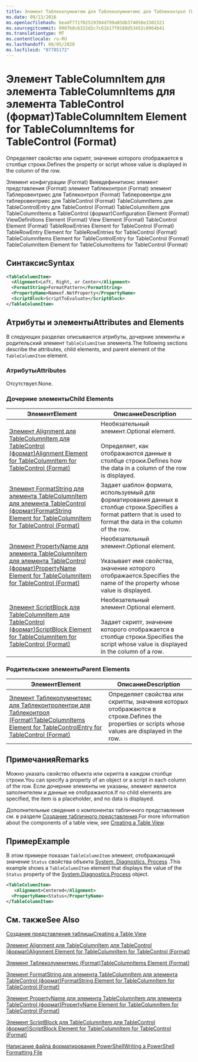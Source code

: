 ```yaml
---
title: Элемент Таблеколумнитем для Таблеколумнитемс для Таблеконтрол (Format) | Документация Майкрософт
ms.date: 09/13/2016
ms.openlocfilehash: beadf771f02519394d799a03db374050e3302321
ms.sourcegitcommit: 0907b8c6322d2c7c61b17f8168d53452c8964b41
ms.translationtype: MT
ms.contentlocale: ru-RU
ms.lasthandoff: 08/05/2020
ms.locfileid: "87785172"
---
```

# <a name="tablecolumnitem-element-for-tablecolumnitems-for-tablecontrol-format"></a><span data-ttu-id="07855-102">Элемент TableColumnItem для элемента TableColumnItems для элемента TableControl (формат)</span><span class="sxs-lookup"><span data-stu-id="07855-102">TableColumnItem Element for TableColumnItems for TableControl (Format)</span></span>

<span data-ttu-id="07855-103">Определяет свойство или скрипт, значение которого отображается в столбце строки.</span><span class="sxs-lookup"><span data-stu-id="07855-103">Defines the property or script whose value is displayed in the column of the row.</span></span>

<span data-ttu-id="07855-104">Элемент конфигурации (Format) Виевдефинитионс элемент представления (Format) элемент Таблеконтрол (Format) элемент Таблеровентриес для Таблеконтрол (Format) Таблеровентри для таблеровентриес для TableControl (Format) TableColumnItems для TableControlEntry для TableControl (Format) TableColumnItem для TableColumnItems в TableControl (формат)</span><span class="sxs-lookup"><span data-stu-id="07855-104">Configuration Element (Format) ViewDefinitions Element (Format) View Element (Format) TableControl Element (Format) TableRowEntries Element for TableControl (Format) TableRowEntry Element for TableRowEntries for TableControl (Format) TableColumnItems Element for TableControlEntry for TableControl (Format) TableColumnItem Element for TableColumnItems for TableControl (Format)</span></span>

## <a name="syntax"></a><span data-ttu-id="07855-105">Синтаксис</span><span class="sxs-lookup"><span data-stu-id="07855-105">Syntax</span></span>

```xml
<TableColumnItem>
  <Alignment>Left, Right, or Center</Alignment>
  <FormatString>FormatPattern</FormatString>
  <PropertyName>Nameof.NetProperty</PropertyName>
  <ScriptBlock>ScriptToEvaluate</ScriptBlock>
</TableColumnItem>
```

## <a name="attributes-and-elements"></a><span data-ttu-id="07855-106">Атрибуты и элементы</span><span class="sxs-lookup"><span data-stu-id="07855-106">Attributes and Elements</span></span>

<span data-ttu-id="07855-107">В следующих разделах описываются атрибуты, дочерние элементы и родительский элемент `TableColumnItem` элемента.</span><span class="sxs-lookup"><span data-stu-id="07855-107">The following sections describe the attributes, child elements, and parent element of the `TableColumnItem` element.</span></span>

### <a name="attributes"></a><span data-ttu-id="07855-108">Атрибуты</span><span class="sxs-lookup"><span data-stu-id="07855-108">Attributes</span></span>

<span data-ttu-id="07855-109">Отсутствует.</span><span class="sxs-lookup"><span data-stu-id="07855-109">None.</span></span>

### <a name="child-elements"></a><span data-ttu-id="07855-110">Дочерние элементы</span><span class="sxs-lookup"><span data-stu-id="07855-110">Child Elements</span></span>

|<span data-ttu-id="07855-111">Элемент</span><span class="sxs-lookup"><span data-stu-id="07855-111">Element</span></span>|<span data-ttu-id="07855-112">Описание</span><span class="sxs-lookup"><span data-stu-id="07855-112">Description</span></span>|
|-------------|-----------------|
|[<span data-ttu-id="07855-113">Элемент Alignment для TableColumnItem для TableControl (формат)</span><span class="sxs-lookup"><span data-stu-id="07855-113">Alignment Element for TableColumnItem for TableControl (Format)</span></span>](./alignment-element-for-tablecolumnitem-for-tablecontrol-format.md)|<span data-ttu-id="07855-114">Необязательный элемент.</span><span class="sxs-lookup"><span data-stu-id="07855-114">Optional element.</span></span><br /><br /> <span data-ttu-id="07855-115">Определяет, как отображаются данные в столбце строки.</span><span class="sxs-lookup"><span data-stu-id="07855-115">Defines how the data in a column of the row is displayed.</span></span>|
|[<span data-ttu-id="07855-116">Элемент FormatString для элемента TableColumnItem для элемента TableControl (формат)</span><span class="sxs-lookup"><span data-stu-id="07855-116">FormatString Element for TableColumnItem for TableControl (Format)</span></span>](./formatstring-element-for-tablecolumnitem-for-tablecontrol-format.md)|<span data-ttu-id="07855-117">Задает шаблон формата, используемый для форматирования данных в столбце строки.</span><span class="sxs-lookup"><span data-stu-id="07855-117">Specifies a format pattern that is used to format the data in the column of the row.</span></span>|
|[<span data-ttu-id="07855-118">Элемент PropertyName для элемента TableColumnItem для элемента TableControl (формат)</span><span class="sxs-lookup"><span data-stu-id="07855-118">PropertyName Element for TableColumnItem for TableControl (Format)</span></span>](./propertyname-element-for-tablecolumnitem-for-tablecontrol-format.md)|<span data-ttu-id="07855-119">Необязательный элемент.</span><span class="sxs-lookup"><span data-stu-id="07855-119">Optional element.</span></span><br /><br /> <span data-ttu-id="07855-120">Указывает имя свойства, значение которого отображается.</span><span class="sxs-lookup"><span data-stu-id="07855-120">Specifies the name of the property whose value is displayed.</span></span>|
|[<span data-ttu-id="07855-121">Элемент ScriptBlock для TableColumnItem для TableControl (формат)</span><span class="sxs-lookup"><span data-stu-id="07855-121">ScriptBlock Element for TableColumnItem for TableControl (Format)</span></span>](./scriptblock-element-for-tablecolumnitem-for-tablecontrol-format.md)|<span data-ttu-id="07855-122">Необязательный элемент.</span><span class="sxs-lookup"><span data-stu-id="07855-122">Optional element.</span></span><br /><br /> <span data-ttu-id="07855-123">Задает скрипт, значение которого отображается в столбце строки.</span><span class="sxs-lookup"><span data-stu-id="07855-123">Specifies the script whose value is displayed in the column of a row.</span></span>|

### <a name="parent-elements"></a><span data-ttu-id="07855-124">Родительские элементы</span><span class="sxs-lookup"><span data-stu-id="07855-124">Parent Elements</span></span>

|<span data-ttu-id="07855-125">Элемент</span><span class="sxs-lookup"><span data-stu-id="07855-125">Element</span></span>|<span data-ttu-id="07855-126">Описание</span><span class="sxs-lookup"><span data-stu-id="07855-126">Description</span></span>|
|-------------|-----------------|
|[<span data-ttu-id="07855-127">Элемент Таблеколумнитемс для Таблеконтролентри для Таблеконтрол (Format)</span><span class="sxs-lookup"><span data-stu-id="07855-127">TableColumnItems Element for TableControlEntry for TableControl (Format)</span></span>](./tablecolumnitems-element-for-tablerowentry-for-tablecontrol-format.md)|<span data-ttu-id="07855-128">Определяет свойства или скрипты, значения которых отображаются в строке.</span><span class="sxs-lookup"><span data-stu-id="07855-128">Defines the properties or scripts whose values are displayed in the row.</span></span>|

## <a name="remarks"></a><span data-ttu-id="07855-129">Примечания</span><span class="sxs-lookup"><span data-stu-id="07855-129">Remarks</span></span>

<span data-ttu-id="07855-130">Можно указать свойство объекта или скрипта в каждом столбце строки.</span><span class="sxs-lookup"><span data-stu-id="07855-130">You can specify a property of an object or a script in each column of the row.</span></span> <span data-ttu-id="07855-131">Если дочерние элементы не указаны, элемент является заполнителем и данные не отображаются.</span><span class="sxs-lookup"><span data-stu-id="07855-131">If no child elements are specified, the item is a placeholder, and no data is displayed.</span></span>

<span data-ttu-id="07855-132">Дополнительные сведения о компонентах табличного представления см. в разделе [Создание табличного представления](./creating-a-table-view.md).</span><span class="sxs-lookup"><span data-stu-id="07855-132">For more information about the components of a table view, see [Creating a Table View](./creating-a-table-view.md).</span></span>

## <a name="example"></a><span data-ttu-id="07855-133">Пример</span><span class="sxs-lookup"><span data-stu-id="07855-133">Example</span></span>

<span data-ttu-id="07855-134">В этом примере показан `TableColumnItem` элемент, отображающий значение `Status` свойства объекта [System. Diagnostics. Process](/dotnet/api/System.Diagnostics.Process) .</span><span class="sxs-lookup"><span data-stu-id="07855-134">This example shows a `TableColumnItem` element that displays the value of the `Status` property of the [System.Diagnostics.Process](/dotnet/api/System.Diagnostics.Process) object.</span></span>

```xml
<TableColumnItem>
   <Alignment>Centered</Alignment>
  <PropertyName>Status</PropertyName>
</TableColumnItem>

```

## <a name="see-also"></a><span data-ttu-id="07855-135">См. также</span><span class="sxs-lookup"><span data-stu-id="07855-135">See Also</span></span>

[<span data-ttu-id="07855-136">Создание представления таблицы</span><span class="sxs-lookup"><span data-stu-id="07855-136">Creating a Table View</span></span>](./creating-a-table-view.md)

[<span data-ttu-id="07855-137">Элемент Alignment для TableColumnItem для TableControl (формат)</span><span class="sxs-lookup"><span data-stu-id="07855-137">Alignment Element for TableColumnItem for TableControl (Format)</span></span>](./alignment-element-for-tablecolumnitem-for-tablecontrol-format.md)

[<span data-ttu-id="07855-138">Элемент Таблеколумнитемс (Format)</span><span class="sxs-lookup"><span data-stu-id="07855-138">TableColumnItems Element (Format)</span></span>](./tablecolumnitems-element-for-tablerowentry-for-tablecontrol-format.md)

[<span data-ttu-id="07855-139">Элемент FormatString для элемента TableColumnItem для элемента TableControl (формат)</span><span class="sxs-lookup"><span data-stu-id="07855-139">FormatString Element for TableColumnItem for TableControl (Format)</span></span>](./formatstring-element-for-tablecolumnitem-for-tablecontrol-format.md)

[<span data-ttu-id="07855-140">Элемент PropertyName для элемента TableColumnItem для элемента TableControl (формат)</span><span class="sxs-lookup"><span data-stu-id="07855-140">PropertyName Element for TableColumnItem for TableControl (Format)</span></span>](./propertyname-element-for-tablecolumnitem-for-tablecontrol-format.md)

[<span data-ttu-id="07855-141">Элемент ScriptBlock для TableColumnItem для TableControl (формат)</span><span class="sxs-lookup"><span data-stu-id="07855-141">ScriptBlock Element for TableColumnItem for TableControl (Format)</span></span>](./scriptblock-element-for-tablecolumnitem-for-tablecontrol-format.md)

[<span data-ttu-id="07855-142">Написание файла форматирования PowerShell</span><span class="sxs-lookup"><span data-stu-id="07855-142">Writing a PowerShell Formatting File</span></span>](./writing-a-powershell-formatting-file.md)
